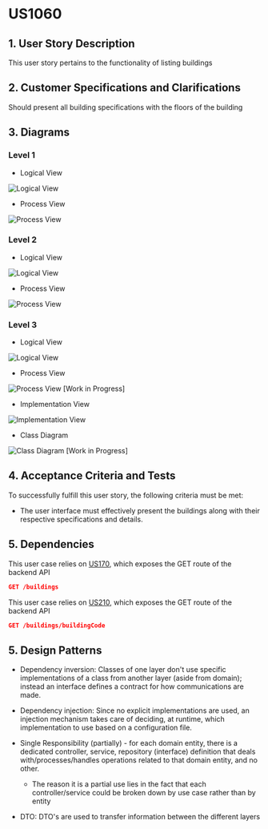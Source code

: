 # US1060

## 1. User Story Description

This user story pertains to the functionality of listing buildings

## 2. Customer Specifications and Clarifications

Should present all building specifications with the floors of the building

## 3. Diagrams

### Level 1

- Logical View

![Logical View](../general-purpose/level1/logical-view.svg)

- Process View

![Process View](./level1/process-view.svg)

### Level 2

- Logical View

![Logical View](../general-purpose/level2/logical-view.svg)

- Process View

![Process View](./level2/process-view.svg)

### Level 3

- Logical View

![Logical View](../general-purpose/level3/logical-view.svg)

- Process View

![Process View](./level3/process-view.svg) [Work in Progress]

- Implementation View

![Implementation View](../general-purpose/level3/implementation-view.svg)

- Class Diagram

![Class Diagram](./level3/class-diagram.svg) [Work in Progress]

## 4. Acceptance Criteria and Tests

To successfully fulfill this user story, the following criteria must be met:

- The user interface must effectively present the buildings along with their respective specifications and details.

## 5. Dependencies

This user case relies on [US170](../us170), which exposes the GET route of the backend API

```json
GET /buildings
```

This user case relies on [US210](../us210), which exposes the GET route of the backend API

```json
GET /buildings/buildingCode
```

## 5. Design Patterns

- Dependency inversion: Classes of one layer don't use specific implementations of a class from another layer (aside from domain); instead an interface defines a contract for how communications are made.

- Dependency injection: Since no explicit implementations are used, an injection mechanism takes care of deciding, at runtime, which implementation to use based on a configuration file.

- Single Responsibility (partially) - for each domain entity, there is a dedicated controller, service, repository (interface) definition that deals with/processes/handles operations related to that domain entity, and no other.
  - The reason it is a partial use lies in the fact that each controller/service could be broken down by use case rather than by entity

- DTO: DTO's are used to transfer information between the different layers

